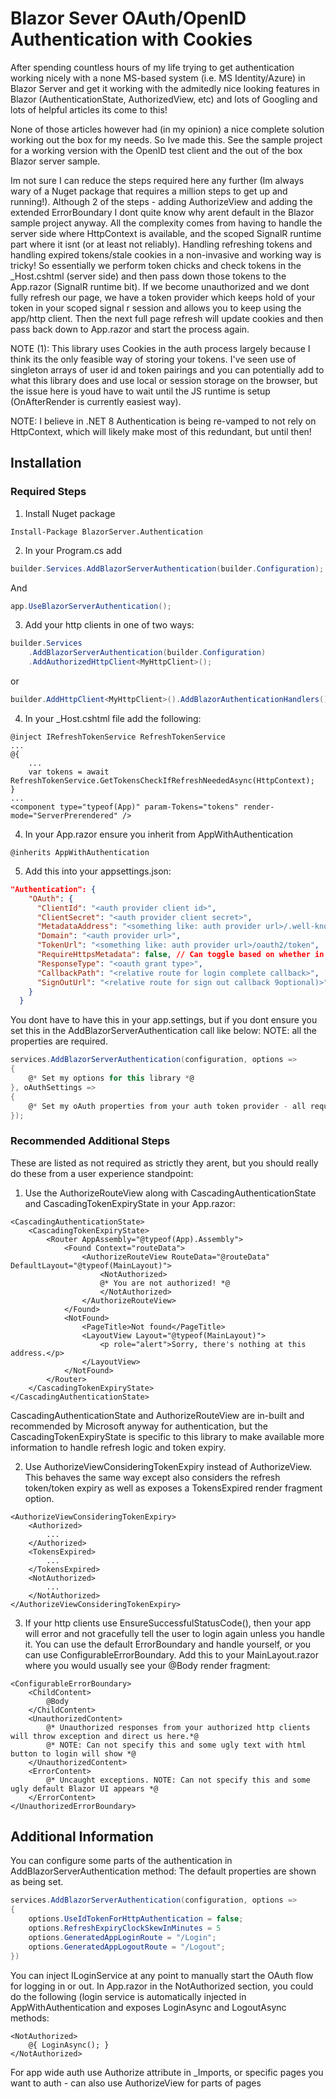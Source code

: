 # Blazor Sever OAuth/OpenID Authentication with Cookies
After spending countless hours of my life trying to get authentication working nicely with a none MS-based 
system (i.e. MS Identity/Azure) in Blazor Server and get it working with the admitedly nice looking features 
in Blazor (AuthenticationState, AuthorizedView, etc) and lots of Googling and lots of helpful articles its come to this!

None of those articles however had (in my opinion) a nice complete solution working out the box for my needs. So
Ive made this. See the sample project for a working version with the OpenID test client and the out of the box
Blazor server sample.

Im not sure I can reduce the steps required here any further (Im always wary of a Nuget package that requires a
million steps to get up and running!). Although 2 of the steps - adding AuthorizeView and adding the extended ErrorBoundary
I dont quite know why arent default in the Blazor sample project anyway.
All the complexity comes from having to handle the server side where HttpContext is available, and the scoped
SignalR runtime part where it isnt (or at least not reliably). Handling refreshing tokens and handling expired
tokens/stale cookies in a non-invasive and working way is tricky! So essentially we perform token chicks and 
check tokens in the _Host.cshtml (server side) and then pass down those tokens to the App.razor (SignalR runtime bit).
If we become unauthorized and we dont fully refresh our page, we have a token provider which keeps hold of your 
token in your scoped signal r session and allows you to keep using the app/http client. Then the next full
page refresh will update cookies and then pass back down to App.razor and start the process again.

NOTE (1): This library uses Cookies in the auth process largely because I think its the only feasible way
of storing your tokens. I've seen use of singleton arrays of user id and token pairings and you can potentially
add to what this library does and use local or session storage on the browser, but the issue here is youd have to
wait until the JS runtime is setup (OnAfterRender is currently easiest way).

NOTE: I believe in .NET 8 Authentication is being re-vamped to not rely on HttpContext, which will likely make most
of this redundant, but until then!

## Installation

### Required Steps
1. Install Nuget package
```
Install-Package BlazorServer.Authentication
```

2. In your Program.cs add
```cs
builder.Services.AddBlazorServerAuthentication(builder.Configuration);
```
And
```cs
app.UseBlazorServerAuthentication();
```

3. Add your http clients in one of two ways:
```cs
builder.Services
    .AddBlazorServerAuthentication(builder.Configuration)
    .AddAuthorizedHttpClient<MyHttpClient>();
```
or
```cs
builder.AddHttpClient<MyHttpClient>().AddBlazorAuthenticationHandlers();
```

4. In your _Host.cshtml file add the following:
```cshtml
@inject IRefreshTokenService RefreshTokenService
...
@{
    ...
    var tokens = await RefreshTokenService.GetTokensCheckIfRefreshNeededAsync(HttpContext);
}
...
<component type="typeof(App)" param-Tokens="tokens" render-mode="ServerPrerendered" />
```

4. In your App.razor ensure you inherit from AppWithAuthentication
```razor
@inherits AppWithAuthentication
```

5. Add this into your appsettings.json:
```json
"Authentication": {
    "OAuth": {
      "ClientId": "<auth provider client id>",
      "ClientSecret": "<auth provider client secret>",
      "MetadataAddress": "<something like: auth provider url>/.well-known/openid-configuration",
      "Domain": "<auth provider url>",
      "TokenUrl": "<something like: auth provider url>/oauth2/token",
      "RequireHttpsMetadata": false, // Can toggle based on whether in development or production
      "ResponseType": "<oauth grant type>",
      "CallbackPath": "<relative route for login complete callback>",
      "SignOutUrl": "<relative route for sign out callback 9optional)>"
    }
  }
```
You dont have to have this in your app.settings, but if you dont ensure you set this in the 
AddBlazorServerAuthentication call like below:
NOTE: all the properties are required.
```cs
services.AddBlazorServerAuthentication(configuration, options =>
{
    @* Set my options for this library *@
}, oAuthSettings =>
{
    @* Set my oAuth properties from your auth token provider - all required*@
});
```

### Recommended Additional Steps
These are listed as not required as strictly they arent, but you should really do these from a user experience standpoint:
1. Use the AuthorizeRouteView along with CascadingAuthenticationState and CascadingTokenExpiryState in your App.razor:
```razor
<CascadingAuthenticationState>
    <CascadingTokenExpiryState>
        <Router AppAssembly="@typeof(App).Assembly">
            <Found Context="routeData">
                <AuthorizeRouteView RouteData="@routeData" DefaultLayout="@typeof(MainLayout)">
                    <NotAuthorized>
                    @* You are not authorized! *@
                    </NotAuthorized>
                </AuthorizeRouteView>
            </Found>
            <NotFound>
                <PageTitle>Not found</PageTitle>
                <LayoutView Layout="@typeof(MainLayout)">
                    <p role="alert">Sorry, there's nothing at this address.</p>
                </LayoutView>
            </NotFound>
        </Router>
    </CascadingTokenExpiryState>
</CascadingAuthenticationState>
```
CascadingAuthenticationState and AuthorizeRouteView are in-built and recommended by Microsoft anyway for authentication, but the CascadingTokenExpiryState is
specific to this library to make available more information to handle refresh logic and token expiry.

2. Use AuthorizeViewConsideringTokenExpiry instead of AuthorizeView. This behaves the same way except also considers the refresh token/token expiry as well
as exposes a TokensExpired render fragment option.

```razor
<AuthorizeViewConsideringTokenExpiry>
    <Authorized>
        ...
    </Authorized>
    <TokensExpired>
        ...
    </TokensExpired>
    <NotAuthorized>
        ...
    </NotAuthorized>
</AuthorizeViewConsideringTokenExpiry>
```

3. If your http clients use EnsureSuccessfulStatusCode(), then your app will error and not gracefully tell the user to login again unless you handle it.
You can use the default ErrorBoundary and handle yourself, or you can use ConfigurableErrorBoundary.
Add this to your MainLayout.razor where you would usually see your @Body render fragment:

```razor
<ConfigurableErrorBoundary>
    <ChildContent>
        @Body
    </ChildContent>
    <UnauthorizedContent>
        @* Unauthorized responses from your authorized http clients will throw exception and direct us here.*@
        @* NOTE: Can not specify this and some ugly text with html button to login will show *@
    </UnauthorizedContent>
    <ErrorContent>
        @* Uncaught exceptions. NOTE: Can not specify this and some ugly default Blazor UI appears *@
    </ErrorContent>
</UnauthorizedErrorBoundary>
```

## Additional Information
You can configure some parts of the authentication in AddBlazorServerAuthentication method:
The default properties are shown as being set.
```cs
services.AddBlazorServerAuthentication(configuration, options =>
{
    options.UseIdTokenForHttpAuthentication = false;
    options.RefreshExpiryClockSkewInMinutes = 5
    options.GeneratedAppLoginRoute = "/Login";
    options.GeneratedAppLogoutRoute = "/Logout";
})
```

You can inject ILoginService at any point to manually start the OAuth flow for logging in or out.
In App.razor in the NotAuthorized section, you could do the following (login service is automatically injected in AppWithAuthentication
and exposes LoginAsync and LogoutAsync methods:
```razor
<NotAuthorized>
    @{ LoginAsync(); }
</NotAuthorized>
```

For app wide auth use Authorize attribute in _Imports, or specific pages you want to auth - can also use AuthorizeView for parts of pages

